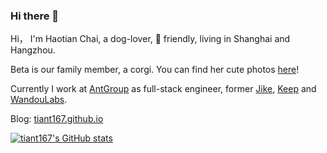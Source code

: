 ### Hi there 👋
Hi， I'm Haotian Chai, a dog-lover, 🌈 friendly, living in Shanghai and Hangzhou.

Beta is our family member, a corgi. You can find her cute photos [here](https://tiant167.github.io/beta/)!

Currently I work at [AntGroup](https://www.antgroup.com/en) as full-stack engineer, former [Jike](https://okjike.com/), [Keep](https://www.keepkeep.com/) and [WandouLabs](https://www.wandoujia.com/).

Blog: [tiant167.github.io](https://tiant167.github.io)

[![tiant167's GitHub stats](https://github-readme-stats.vercel.app/api?username=tiant167&theme=dark&count_private=true&show_icons=true)](https://github.com/anuraghazra/github-readme-stats)

<!--
**tiant167/tiant167** is a ✨ _special_ ✨ repository because its `README.md` (this file) appears on your GitHub profile.

Here are some ideas to get you started:

- 🔭 I’m currently working on ...
- 🌱 I’m currently learning ...
- 👯 I’m looking to collaborate on ...
- 🤔 I’m looking for help with ...
- 💬 Ask me about ...
- 📫 How to reach me: ...
- 😄 Pronouns: ...
- ⚡ Fun fact: ...
-->

